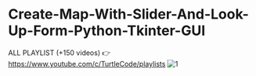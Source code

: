 # Create-Map-With-Slider-And-Look-Up-Form-Python-Tkinter-GUI
ALL PLAYLIST (+150 videos) 👉 https://www.youtube.com/c/TurtleCode/playlists
![1](https://user-images.githubusercontent.com/85156399/175049580-c7dd4a75-4e5e-47de-a1f7-e3e0e441a0fd.png)

